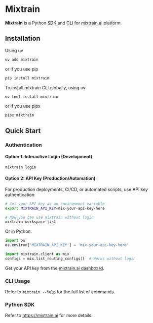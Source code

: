 # Mixtrain

**Mixtrain** is a Python SDK and CLI for [mixtrain.ai](https://mixtrain.ai) platform.

## Installation

Using uv
```bash
uv add mixtrain
```
or if you use pip

```bash
pip install mixtrain
```

To install mixtrain CLI globally, using uv

```bash
uv tool install mixtrain
```
or if you use pipx

```bash
pipx mixtrain
```

## Quick Start

### Authentication

#### Option 1: Interactive Login (Development)

```bash
mixtrain login
```

#### Option 2: API Key (Production/Automation)

For production deployments, CI/CD, or automated scripts, use API key authentication:

```bash
# Set your API key as an environment variable
export MIXTRAIN_API_KEY=mix-your-api-key-here

# Now you can use mixtrain without login
mixtrain workspace list
```

Or in Python:

```python
import os
os.environ['MIXTRAIN_API_KEY'] = 'mix-your-api-key-here'

import mixtrain.client as mix
configs = mix.list_routing_configs()  # Works without login
```

Get your API key from the [mixtrain.ai dashboard](https://app.mixtrain.ai).

### CLI Usage

Refer to `mixtrain --help` for the full list of commands.

### Python SDK

Refer to https://mixtrain.ai for more details.